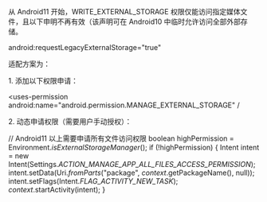 从 Android11 开始，WRITE_EXTERNAL_STORAGE 权限仅能访问指定媒体文件，且以下申明不再有效（该声明可在 Android10 中临时允许访问全部外部存储。

android:requestLegacyExternalStorage="true"

适配方案为：

1\. 添加以下权限申请：

<uses-permission android:name="android.permission.MANAGE_EXTERNAL_STORAGE" /

2\. 动态申请权限（需要用户手动授权）：

// Android11 以上需要申请所有文件访问权限 boolean highPermission = Environment._isExternalStorageManager_(); if (!highPermission) { Intent intent = new Intent(Settings._ACTION_MANAGE_APP_ALL_FILES_ACCESS_PERMISSION_); intent.setData(Uri._fromParts_("package", _context_.getPackageName(), null)); intent.setFlags(Intent._FLAG_ACTIVITY_NEW_TASK_); _context_.startActivity(intent); }
